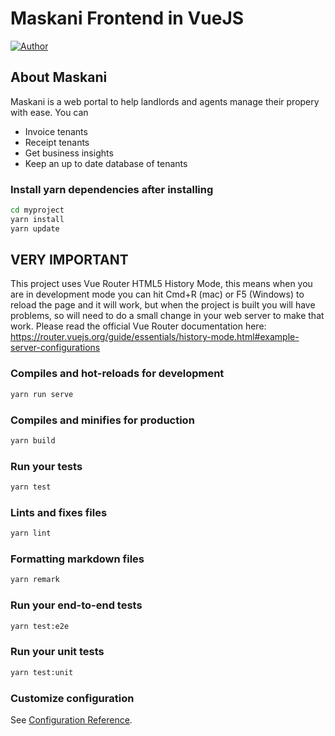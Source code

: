 # Maskani Frontend in VueJS

[![Author](http://img.shields.io/badge/author-@maskani_co_ke-blue.svg?style=flat-square)](https://twitter.com/maskani_co_ke)

## About Maskani

Maskani is a web portal to help landlords and agents manage their propery with ease. You can 

-   Invoice tenants
-   Receipt tenants
-   Get business insights
-   Keep an up to date database of tenants

### Install yarn dependencies after installing

```bash
cd myproject
yarn install
yarn update
```

## VERY IMPORTANT

This project uses Vue Router HTML5 History Mode, this means when you are in development mode you can hit Cmd+R (mac) or F5 (Windows) to reload the page and it will work, but when the project is built you will have problems, so will need to do a small change in your web server to make that work. Please read the official Vue Router documentation here: <https://router.vuejs.org/guide/essentials/history-mode.html#example-server-configurations>

### Compiles and hot-reloads for development

```bash
yarn run serve
```

### Compiles and minifies for production

```bash
yarn build
```

### Run your tests

```bash
yarn test
```

### Lints and fixes files

```bash
yarn lint
```

### Formatting markdown files

```bash
yarn remark
```

### Run your end-to-end tests

```bash
yarn test:e2e
```

### Run your unit tests

```bash
yarn test:unit
```

### Customize configuration

See [Configuration Reference](https://cli.vuejs.org/config/).
